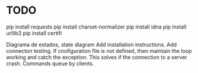 # TODO
pip install requests
pip install charset-normalizer
pip install idna
pip install urllib3
pip install certifi


Diagrama de estados, state diagram
Add installation instructions.
Add connecton testing.
If cnofiguration file is not defined, then maintain the loop working
and catch the exception. This solves if the connection to a server crash.
Commands queue by clients.

